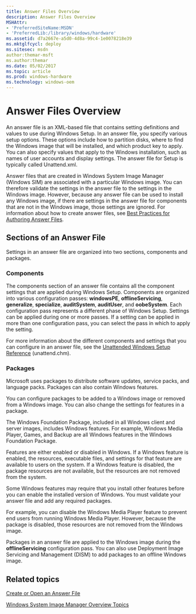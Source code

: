 ```yaml
---
title: Answer Files Overview
description: Answer Files Overview
MSHAttr:
- 'PreferredSiteName:MSDN'
- 'PreferredLib:/library/windows/hardware'
ms.assetid: d7a2667e-a5d0-4d8a-99c4-1e0078218e39
ms.mktglfcycl: deploy
ms.sitesec: msdn
author:themar-msft
ms.author:themar
ms.date: 05/02/2017
ms.topic: article
ms.prod: windows-hardware
ms.technology: windows-oem
---
```

# Answer Files Overview

An answer file is an XML-based file that contains setting definitions and values to use during Windows Setup. In an answer file, you specify various setup options. These options include how to partition disks, where to find the Windows image that will be installed, and which product key to apply. You can also specify values that apply to the Windows installation, such as names of user accounts and display settings. The answer file for Setup is typically called Unattend.xml.

Answer files that are created in Windows System Image Manager (Windows SIM) are associated with a particular Windows image. You can therefore validate the settings in the answer file to the settings in the Windows image. However, because any answer file can be used to install any Windows image, if there are settings in the answer file for components that are not in the Windows image, those settings are ignored. For information about how to create answer files, see [Best Practices for Authoring Answer Files](best-practices-for-authoring-answer-files.md).

## Sections of an Answer File

Settings in an answer file are organized into two sections, components and packages.

### Components

The components section of an answer file contains all the component settings that are applied during Windows Setup. Components are organized into various configuration passes: **windowsPE**, **offlineServicing**, **generalize**, **specialize**, **auditSystem**, **auditUser**, and **oobeSystem**. Each configuration pass represents a different phase of Windows Setup. Settings can be applied during one or more passes. If a setting can be applied in more than one configuration pass, you can select the pass in which to apply the setting.

For more information about the different components and settings that you can configure in an answer file, see the [Unattended Windows Setup Reference](https://docs.microsoft.com/en-us/windows-hardware/customize/desktop/unattend/) (unattend.chm).

### Packages

Microsoft uses packages to distribute software updates, service packs, and language packs. Packages can also contain Windows features.

You can configure packages to be added to a Windows image or removed from a Windows image. You can also change the settings for features in a package.

The Windows Foundation Package, included in all Windows client and server images, includes Windows features. For example, Windows Media Player, Games, and Backup are all Windows features in the Windows Foundation Package.

Features are either enabled or disabled in Windows. If a Windows feature is enabled, the resources, executable files, and settings for that feature are available to users on the system. If a Windows feature is disabled, the package resources are not available, but the resources are not removed from the system.

Some Windows features may require that you install other features before you can enable the installed version of Windows. You must validate your answer file and add any required packages.

For example, you can disable the Windows Media Player feature to prevent end users from running Windows Media Player. However, because the package is disabled, those resources are not removed from the Windows image.

Packages in an answer file are applied to the Windows image during the **offlineServicing** configuration pass. You can also use Deployment Image Servicing and Management (DISM) to add packages to an offline Windows image.

## Related topics

[Create or Open an Answer File](create-or-open-an-answer-file.md)

[Windows System Image Manager Overview Topics](windows-system-image-manager-overview-topics.md)
